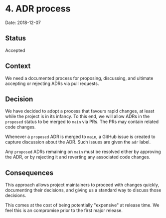 # 4. ADR process

Date: 2018-12-07

## Status

Accepted

## Context

We need a documented process for proposing, discussing, and ultimate accepting
or rejecting ADRs via pull requests.

## Decision

We have decided to adopt a process that favours rapid changes, at least while
the project is in its infancy. To this end, we will allow ADRs in the `proposed`
status to be merged to `main` via PRs. The PRs may contain related code changes.

Whenever a `proposed` ADR is merged to `main`, a GitHub issue is created to
capture discussion about the ADR. Such issues are given the `adr` label.

Any `proposed` ADRs remaining on `main` must be resolved either by approving
the ADR, or by rejecting it and reverting any associated code changes.

## Consequences

This approach allows project maintainers to proceed with changes quickly,
documenting their decisions, and giving us a standard way to discuss those
decisions.

This comes at the cost of being potentially "expensive" at release time. We
feel this is an compromise prior to the first major release.
